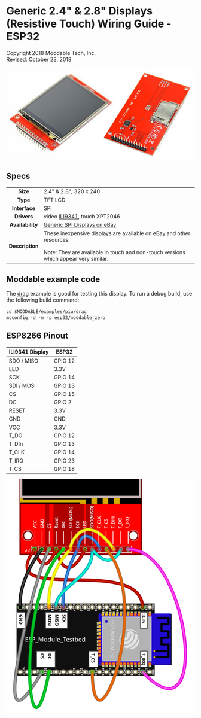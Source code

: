 # Generic 2.4" & 2.8" Displays (Resistive Touch) Wiring Guide - ESP32

Copyright 2018 Moddable Tech, Inc.  
Revised: October 23, 2018

![](./images/spi-touch-display.jpg)

## Specs

| | |
| :---: | :--- |
| **Size** | 2.4" & 2.8", 320 x 240
| **Type** | TFT LCD
| **Interface** | SPI
| **Drivers** | video [ILI9341](../../documentation/drivers/ili9341/ili9341.md), touch XPT2046
| **Availability** | [Generic SPI Displays on eBay](https://www.ebay.com/sch/i.html?_odkw=spi+display+2.4&_osacat=0&_from=R40&_trksid=p2045573.m570.l1313.TR0.TRC0.H0.Xspi+display+2.4+touch.TRS0&_nkw=spi+display+2.4+touch&_sacat=0)
| **Description** | These inexpensive displays are available on eBay and other resources.<BR><BR>Note: They are available in touch and non-touch versions which appear very similar.


## Moddable example code

The [drag](../../examples/piu/drag/) example is good for testing this display.  To run a debug build, use the following build command:

```
cd $MODDABLE/examples/piu/drag
mcconfig -d -m -p esp32/moddable_zero
```

## ESP8266 Pinout

| ILI9341 Display | ESP32 | 
| --- | --- |
| SDO / MISO | GPIO 12  |
| LED | 3.3V | 
| SCK | GPIO 14 |
| SDI / MOSI | GPIO 13 |
| CS | GPIO 15 |
| DC | GPIO 2 | 
| RESET | 3.3V | 
| GND | GND | 
| VCC | 3.3V | 
| T_DO | GPIO 12 | 
| T_DIn | GPIO 13 | 
| T_CLK | GPIO 14 | 
| T_IRQ | GPIO 23 | 
| T_CS | GPIO 18 | 

![ESP32 - Generic 2.4"-2.8" wiring](images/ESP32+display-wiring2.png)

